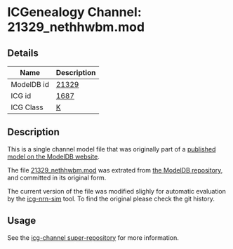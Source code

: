 # ICGenealogy Channel: 21329\_nethhwbm.mod

## Details

Name | Description
---- | -----------
ModelDB id | [21329](http://senselab.med.yale.edu/ModelDB/ShowModel.cshtml?model=21329)
ICG id | [1687](http://icg.neurotheory.ox.ac.uk/channels/1/1687)
ICG Class | [K](http://icg.neurotheory.ox.ac.uk/channels/1)

## Description

This is a single channel model file that was originally part of a [published model on the ModelDB website](http://senselab.med.yale.edu/ModelDB/ShowModel.cshtml?model=21329).


The file [21329\_nethhwbm.mod](21329_nethhwbm.mod) was extrated from [the ModelDB repository](http://senselab.med.yale.edu/ModelDB/ShowModel.cshtml?model=21329), and committed in its original form.

The current version of the file was modified slighly for automatic evaluation by the [icg-nrn-sim](https://github.com/icgenealogy/icg-nrn-sim) tool. To find the original please check the git history.


## Usage

See the [icg-channel super-repository](https://github.com/icgenealogy/icg-channels) for more information.